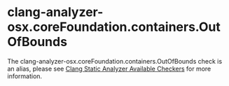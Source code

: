 # clang-analyzer-osx.coreFoundation.containers.OutOfBounds

The clang-analyzer-osx.coreFoundation.containers.OutOfBounds check is an
alias, please see [Clang Static Analyzer Available
Checkers](https://clang.llvm.org/docs/analyzer/checkers.html#osx-corefoundation-containers-outofbounds)
for more information.
